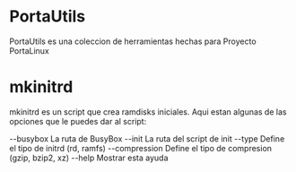 # PortaUtils
PortaUtils es una coleccion de herramientas hechas para Proyecto PortaLinux

# mkinitrd

mkinitrd es un script que crea ramdisks iniciales. Aqui estan algunas de las opciones
que le puedes dar al script:

--busybox       La ruta de BusyBox
--init          La ruta del script de init
--type          Define el tipo de initrd (rd, ramfs)
--compression   Define el tipo de compresion (gzip, bzip2, xz)
--help          Mostrar esta ayuda
